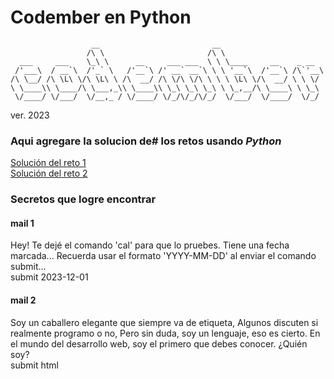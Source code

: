 # Codember en Python

```
                  __                         __
                 /\ \                       /\ \
  ___     ___    \_\ \      __     ___ ___  \ \ \____     __    _ __
 /'___\  / __`\  /'_` \   /'__`\ /' __` __`\ \ \ '__`\  /'__`\ /\`'__\
/\ \__/ /\ \L\ \/\ \L\ \ /\  __/ /\ \/\ \/\ \ \ \ \L\ \/\  __/ \ \ \/
\ \____\\ \____/\ \___,_\\ \____\\ \_\ \_\ \_\ \ \_,__/\ \____\ \ \_\
 \/____/ \/___/  \/__,_ / \/____/ \/_/\/_/\/_/  \/___/  \/____/  \/_/
```                
 ver. 2023


### Aqui agregare la solucion de# los retos usando *Python*  
[Solución del reto 1](https://github.com/jeca514/Codember_en_Python/blob/main/Reto_01.ipynb)       
[Solución del reto 2](https://github.com/jeca514/Codember_en_Python/blob/main/Reto_02.ipynb)      


### Secretos que logre encontrar  
#### mail 1  
Hey! Te dejé el comando 'cal' para que lo pruebes. Tiene una fecha marcada... Recuerda usar el formato 'YYYY-MM-DD' al enviar el comando submit...  
submit 2023-12-01  
  
#### mail 2    
Soy un caballero elegante que siempre va de etiqueta, Algunos discuten si realmente programo o no, Pero sin duda, soy un lenguaje, eso es cierto. En el mundo del desarrollo web, soy el primero que debes conocer. ¿Quién soy?  
submit html

